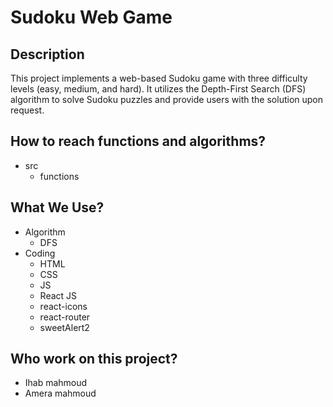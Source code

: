 <h1>Sudoku Web Game</h1>

<h2>Description</h2>
<p>This project implements a web-based Sudoku game with three difficulty levels (easy, medium, and hard). It utilizes the Depth-First Search (DFS) algorithm to solve Sudoku puzzles and provide users with the solution upon request.</p>

<h2>How to reach functions and algorithms?</h2>
<ul>
  <li>
    src
    <ul>
      <li>
        functions
      </li>
    </ul>
  </li>
</ul>

<h2>What We Use?</h2>
<ul>
  <li>
    Algorithm
    <ul>
      <li>
        DFS
      </li>
    </ul>
  </li>
  <li>
    Coding
    <ul>
      <li>HTML</li>
      <li>CSS</li>
      <li>JS</li>
      <li>React JS</li>
      <li>react-icons</li>
      <li>react-router</li>
      <li>sweetAlert2</li>
    </ul>
  </li>
</ul>

<h2>Who work on this project?</h2>
<ul>
  <li>Ihab mahmoud</li>
  <li>Amera mahmoud</li>
</ul>
